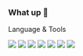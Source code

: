 ### What up 👋

Language & Tools

<img src="https://img.shields.io/badge/Python-3776AB?style=for-the-badge&logo=Python&logoColor=white"/>
<img src="https://img.shields.io/badge/MySQL-4479A1?style=for-the-badge&logo=MySQL&logoColor=white"/>
<img src="https://img.shields.io/badge/Pandas-150458?style=for-the-badge&logo=Pandas&logoColor=white"/>
<img src="https://img.shields.io/badge/TensorFlow-FF6F00?style=for-the-badge&logo=TensorFlow&logoColor=white"/>
<img src="https://img.shields.io/badge/NumPy-13243?style=for-the-badge&logo=NumPy&logoColor=white"/>
<img src="https://img.shields.io/badge/Elastic-005571?style=for-the-badge&logo=Elastic&logoColor=white"/>
<img src="https://img.shields.io/badge/Tableau-E97627?style=for-the-badge&logo=Tableau&logoColor=white"/>

